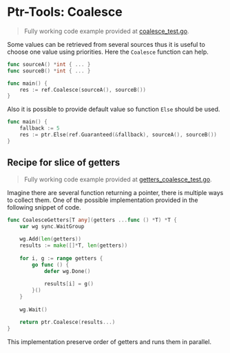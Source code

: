 # Ptr-Tools: Coalesce

> Fully working code example provided at [coalesce_test.go](../examples/coalesce_test.go).


Some values can be retrieved from several sources thus it is useful to choose one value using priorities. Here the
`Coalesce` function can help.

```go
func sourceA() *int { ... }
func sourceB() *int { ... }

func main() {
    res := ref.Coalesce(sourceA(), sourceB())
}
```

Also it is possible to provide default value so function `Else` should be used.

```go
func main() {
    fallback := 5
    res := ptr.Else(ref.Guaranteed(&fallback), sourceA(), sourceB())
}
```

## Recipe for slice of getters

> Fully working code example provided at [getters_coalesce_test.go](../examples/getters_coalesce_test.go).


Imagine there are several function returning a pointer, there is multiple ways to collect them. One of the possible
implementation provided in the following snippet of code.

```go
func CoalesceGetters[T any](getters ...func () *T) *T {
    var wg sync.WaitGroup
    
    wg.Add(len(getters))
    results := make([]*T, len(getters))
    
    for i, g := range getters {
        go func () {
            defer wg.Done()
            
            results[i] = g()
        }()
    }
    
    wg.Wait()

    return ptr.Coalesce(results...)
}
```

This implementation preserve order of getters and runs them in parallel.
